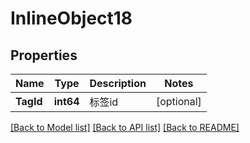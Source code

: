 # InlineObject18

## Properties

Name | Type | Description | Notes
------------ | ------------- | ------------- | -------------
**TagId** | **int64** | 标签id | [optional] 

[[Back to Model list]](../README.md#documentation-for-models) [[Back to API list]](../README.md#documentation-for-api-endpoints) [[Back to README]](../README.md)


